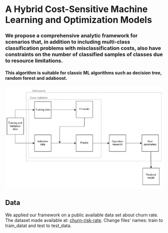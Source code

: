#  A Hybrid Cost-Sensitive Machine Learning and Optimization Models

### We propose a comprehensive analytic framework for scenarios that, in addition to including multi-class classification problems with misclassification costs, also have constraints on the number of classified samples of classes due to resource limitations.
#### This algorithm is suitable for classic ML algorithms such as decision tree, random forest and adaboost.

![algorithm](algorithm.png)


## Data
We applied our framework on a public available data set about churn rate.
The dataset made available at: [churn-risk-rate](https://www.kaggle.com/datasets/imsparsh/churn-risk-rate-hackerearth-ml).
Change files' names: train to train_datat and test to test_data.


